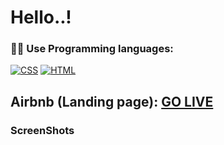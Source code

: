 # Hello..!
### 👨‍💻  Use Programming languages:
<p>
    <a href="#"><img alt="CSS" src="https://img.shields.io/badge/CSS-1572B6.svg?logo=css3&logoColor=white"></a>
    <a href="#"><img alt="HTML" src="https://img.shields.io/badge/HTML-E34F26.svg?logo=html5&logoColor=white"></a>
</p>

## Airbnb (Landing page): [GO LIVE](https://lalitpatil891.github.io/airbnb/) 

### ScreenShots
